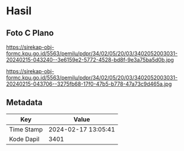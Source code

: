 # Hasil

## Foto C Plano

https://sirekap-obj-formc.kpu.go.id/5563/pemilu/pdpr/34/02/05/20/03/3402052003031-20240215-043240--3e6159e2-5772-4528-bd8f-9e3a75ba5d0b.jpg

https://sirekap-obj-formc.kpu.go.id/5563/pemilu/pdpr/34/02/05/20/03/3402052003031-20240215-043706--3275fb68-17f0-47b5-b778-47a73c9d465a.jpg


## Metadata

| Key        | Value               |
| ---------- | ------------------- |
| Time Stamp | 2024-02-17 13:05:41 |
| Kode Dapil | 3401                |



